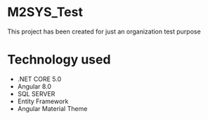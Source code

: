 # M2SYS_Test
This project has been created for just an organization test purpose

# Technology used

* .NET CORE 5.0
* Angular 8.0
* SQL SERVER
* Entity Framework
* Angular Material Theme
